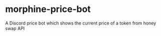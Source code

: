 # morphine-price-bot
A Discord price bot which shows the current price of a token from honey swap API

